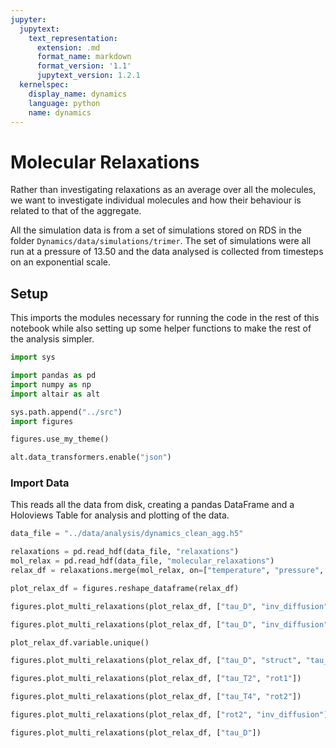 ```yaml
---
jupyter:
  jupytext:
    text_representation:
      extension: .md
      format_name: markdown
      format_version: '1.1'
      jupytext_version: 1.2.1
  kernelspec:
    display_name: dynamics
    language: python
    name: dynamics
---
```


Molecular Relaxations
===========

Rather than investigating relaxations as an average over all the molecules, we want to investigate individual molecules and how their behaviour is related to that of the aggregate.

All the simulation data is from a set of simulations stored on RDS
in the folder `Dynamics/data/simulations/trimer`.
The set of simulations were all run at a pressure of 13.50
and the data analysed is collected from timesteps on an exponential scale.


## Setup

This imports the modules necessary for running the code in the rest of this notebook
while also setting up some helper functions to make the rest of the analysis simpler.

```python
import sys

import pandas as pd
import numpy as np
import altair as alt

sys.path.append("../src")
import figures

figures.use_my_theme()

alt.data_transformers.enable("json")
```

### Import Data

This reads all the data from disk,
creating a pandas DataFrame and
a Holoviews Table for analysis and plotting of the data.

```python
data_file = "../data/analysis/dynamics_clean_agg.h5"
```

```python
relaxations = pd.read_hdf(data_file, "relaxations")
mol_relax = pd.read_hdf(data_file, "molecular_relaxations")
relax_df = relaxations.merge(mol_relax, on=["temperature", "pressure", "temp_norm"])
```

```python
plot_relax_df = figures.reshape_dataframe(relax_df)
```

```python
figures.plot_multi_relaxations(plot_relax_df, ["tau_D", "inv_diffusion"])
```

```python
figures.plot_multi_relaxations(plot_relax_df, ["tau_D", "inv_diffusion"])
```

```python
plot_relax_df.variable.unique()
```

```python
figures.plot_multi_relaxations(plot_relax_df, ["tau_D", "struct", "tau_F"])
```

```python
figures.plot_multi_relaxations(plot_relax_df, ["tau_T2", "rot1"])
```

```python
figures.plot_multi_relaxations(plot_relax_df, ["tau_T4", "rot2"])
```

```python
figures.plot_multi_relaxations(plot_relax_df, ["rot2", "inv_diffusion"])
```

```python
figures.plot_multi_relaxations(plot_relax_df, ["tau_D"])
```

```python

```
